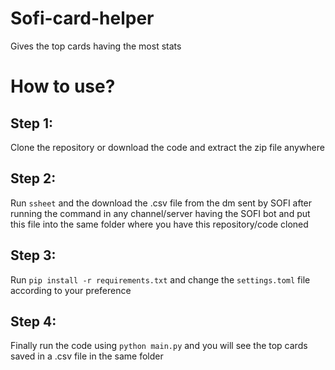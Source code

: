 # Sofi-card-helper
Gives the top cards having the most stats

# How to use?
## Step 1:
Clone the repository or download the code and extract the zip file anywhere
## Step 2:
Run `ssheet` and the download the .csv file from the dm sent by SOFI after running the command in any channel/server having the SOFI bot and put this file into the same folder where you have this repository/code cloned
## Step 3:
Run `pip install -r requirements.txt` and change the `settings.toml` file according to your preference
## Step 4:
Finally run the code using `python main.py` and you will see the top cards saved in a .csv file in the same folder

